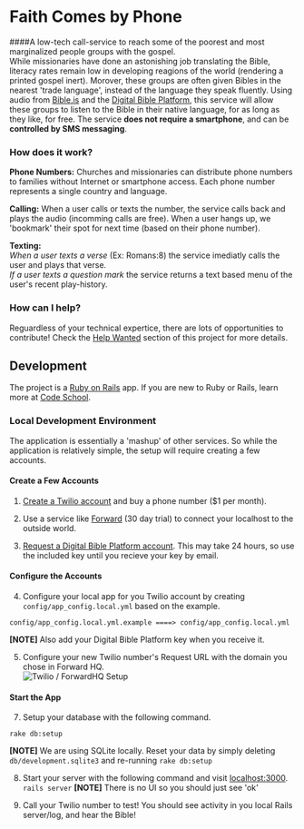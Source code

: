 # Faith Comes by Phone
####A low-tech call-service to reach some of the poorest and most marginalized people groups with the gospel.  
While missionaries have done an astonishing job translating the Bible, literacy rates remain low in developing reagions of the world (rendering a printed gospel inert).  Morover, these groups are often given Bibles in the nearest 'trade language', instead of the language they speak fluently.  Using audio from [Bible.is](http://www.bible.is/) and the [Digital Bible Platform](http://www.digitalbibleplatform.com/), this service will allow these groups to listen to the Bible in their native language, for as long as they like, for free. The service **does not require a smartphone**, and can be **controlled by SMS messaging**.


### How does it work?
**Phone Numbers:** Churches and missionaries can distribute phone numbers to families without Internet or smartphone access.  Each phone number represents a single country and language.  

**Calling:**
When a user calls or texts the number, the service calls back and plays the audio (incomming calls are free). When a user hangs up, we 'bookmark' their spot for next time (based on their phone number). 

**Texting:**  
_When a user texts a verse_ (Ex: Romans:8) the service imediatly calls the user and plays that verse.  
_If a user texts a question mark_ the service returns a text based menu of the user's recent play-history.


### How can I help?
Reguardless of your technical expertice, there are lots of opportunities to contribute!  Check the [Help Wanted](https://github.com/cornerstone-sf/faith_comes_by_phone/issues?labels=help+wanted&page=1&state=open) section of this project for more details.

## Development
The project is a [Ruby on Rails](http://rubyonrails.org/) app.  If you are new to Ruby or Rails, learn more at [Code School](https://www.codeschool.com/paths/ruby).  

### Local Development Environment
The application is essentially a 'mashup' of other services.  So while the application is relatively simple, the setup will require creating a few accounts.  

#### Create a Few Accounts
  1) [Create a Twilio account](https://www.twilio.com/try-twilio) and buy a phone number ($1 per month).
  
  2) Use a service like [Forward](https://forwardhq.com/) (30 day trial) to connect your localhost to the outside world.

  3) [Request a Digital Bible Platform account](http://www.digitalbibleplatform.com/signup/).  This may take 24 hours, so use the included key until you recieve your key by email.

#### Configure the Accounts
  4) Configure your local app for you Twilio account by creating ``config/app_config.local.yml`` based on the example.
  ```
  config/app_config.local.yml.example ====> config/app_config.local.yml
  ```
  **[NOTE]** Also add your Digital Bible Platform key when you receive it. 
      
  5) Configure your new Twilio number's Request URL with the domain you chose in Forward HQ.  
  ![Twilio / ForwardHQ Setup](https://raw.githubusercontent.com/cornerstone-sf/faith_comes_by_phone/master/docs/config-twilio-number.png)  

#### Start the App
  7) Setup your database with the following command.
  ```
  rake db:setup
  ```  
  **[NOTE]** We are using SQLite locally.  Reset your data by simply deleting ``db/development.sqlite3`` and re-running ``rake db:setup``

  8) Start your server with the following command and visit [localhost:3000](localhost:3000/health).  
  ```rails server```
  **[NOTE]** There is no UI so you should just see 'ok'
  
  
  9) Call your Twilio number to test!  You should see activity in you local Rails server/log, and hear the Bible!


